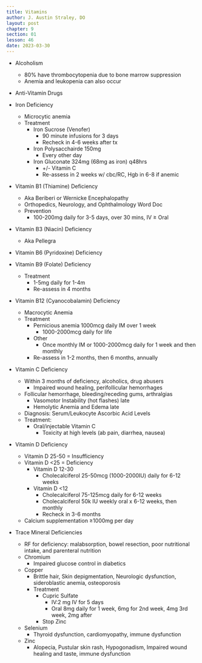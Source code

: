 ```yaml
---
title: Vitamins
author: J. Austin Straley, DO
layout: post
chapter: 9
section: 01
lesson: 46
date: 2023-03-30
---
```



- Alcoholism
  - 80% have thrombocytopenia due to bone marrow suppression
  - Anemia and leukopenia can also occur
- Anti-Vitamin Drugs
- Iron Deficiency
  - Microcytic anemia
  - Treatment
    - Iron Sucrose (Venofer)
      - 90 minute infusions for 3 days
      - Recheck in 4-6 weeks after tx
    - Iron Polysacchairde 150mg
      - Every other day
    - Iron Gluconate 324mg (68mg as iron) q48hrs
      - +/- Vitamin C
      - Re-assess in 2 weeks w/ cbc/RC, Hgb in 6-8 if anemic
- Vitamin B1 (Thiamine) Deficiency
  - Aka Beriberi or Wernicke Encephalopathy
  - Orthopedics, Neurology, and Ophthalmology Word Doc
  - Prevention
    - 100-200mg daily for 3-5 days, over 30 mins, IV ≥ Oral
- Vitamin B3 (Niacin) Deficiency
  - Aka Pellegra
- Vitamin B6 (Pyridoxine) Deficiency
- Vitamin B9 (Folate) Deficiency
  - Treatment
    - 1-5mg daily for 1-4m
    - Re-assess in 4 months
- Vitamin B12 (Cyanocobalamin) Deficiency
  - Macrocytic Anemia
  - Treatment
    - Pernicious anemia 1000mcg daily IM over 1 week
      - 1000-2000mcg daily for life
    - Other
      - Once monthly IM or 1000-2000mcg daily for 1 week and then monthly
    - Re-assess in 1-2 months, then 6 months, annually
- Vitamin C Deficiency
  - Within 3 months of deficiency, alcoholics, drug abusers
    - Impaired wound healing, perifollicular hemorrhages
  - Follicular hemorrhage, bleeding/receding gums, arthralgias
    - Vasomotor Instability (hot flashes) late
    - Hemolytic Anemia and Edema late
  - Diagnosis: Serum/Leukocyte Ascorbic Acid Levels
  - Treatment:
    - Oral/injectable Vitamin C
      - Toxicity at high levels (ab pain, diarrhea, nausea)
- Vitamin D Deficiency
  - Vitamin D 25-50 = Insufficiency
  - Vitamin D \<25 = Deficiency
    - Vitamin D 12-30
      - Cholecalciferol 25-50mcg (1000-2000IU) daily for 6-12 weeks
    - Vitamin D \<12
      - Cholecalciferol 75-125mcg daily for 6-12 weeks
      - Cholecalciferol 50k IU weekly oral x 6-12 weeks, then monthly
      - Recheck in 3-6 months
  - Calcium supplementation ≥1000mg per day
- Trace Mineral Deficiencies

    - RF for deficiency: malabsorption, bowel resection, poor nutritional intake, and parenteral nutrition
  - Chromium
    - Impaired glucose control in diabetics
  - Copper
    - Brittle hair, Skin depigmentation, Neurologic dysfunction, sideroblastic anemia, osteoporosis
    - Treatment
      - Cupric Sulfate
        - IV:2 mg IV for 5 days
        - Oral 8mg daily for 1 week, 6mg for 2nd week, 4mg 3rd week, 2mg after
      - Stop Zinc
  - Selenium
    - Thyroid dysfunction, cardiomyopathy, immune dysfunction
  - Zinc
    - Alopecia, Pustular skin rash, Hypogonadism, Impaired wound healing and taste, immune dysfunction
